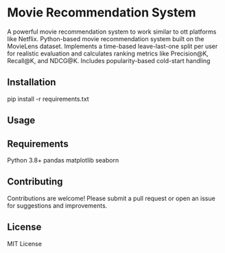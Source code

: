 # Movie Recommendation System

A powerful movie recommendation system to work similar to ott platforms like Netflix. Python-based movie recommendation system built on the MovieLens dataset. Implements a time-based leave-last-one split per user for realistic evaluation and calculates ranking metrics like Precision@K, Recall@K, and NDCG@K. Includes popularity-based cold-start handling

## Installation
pip install -r requirements.txt

## Usage

## Requirements

Python 3.8+
pandas
matplotlib
seaborn

## Contributing
Contributions are welcome! Please submit a pull request or open an issue for suggestions and improvements.

## License
MIT License
